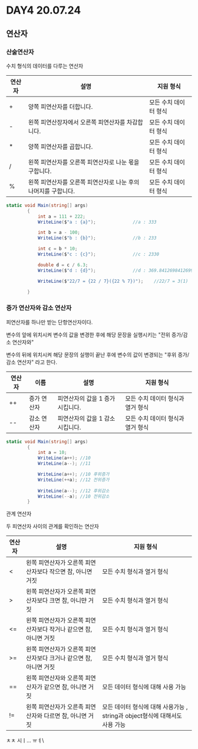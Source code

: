# DAY4												20.07.24

## 연산자

### 산술연산자

수치 형식의 데이터를 다루는 연산자 

| 연산자 | 설명                                                         | 지원 형식             |
| ------ | ------------------------------------------------------------ | --------------------- |
| +      | 양쪽 피연산자를 더합니다.                                    | 모든 수치 데이터 형식 |
| -      | 왼쪽 피연산장자에서 오른쪽 피연산자를 차감합니다.            | 모든 수치 데이터 형식 |
| *      | 양쪽 피연산자를 곱합니다.                                    | 모든 수치 데이터 형식 |
| /      | 왼쪽 피연산자를 오른쪽 피연산자로 나눈 몫을 구합니다.        | 모든 수치 데이터 형식 |
| %      | 왼쪽 피연산자를 오른쪽 피연산자로 나눈 후의 나머지를 구합니다. | 모든 수치 데이터 형식 |

```c#
static void Main(string[] args)
        {
            int a = 111 + 222;
            WriteLine($"a : {a}");				//a : 333

            int b = a - 100;
            WriteLine($"b : {b}");				//b : 233

            int c = b * 10;
            WriteLine($"c : {c}");				//c : 2330

            double d = c / 6.3;
            WriteLine($"d : {d}");				//d : 369.8412698412699

            WriteLine($"22/7 = {22 / 7}({22 % 7})");	//22/7 = 3(1)

        }
```

### 증가 연산자와 감소 연산자

피연산자를 하나만 받는 단항연산자이다. 

변수의 앞에 위치시켜 변수의 값을 변경한 후에 해당 문장을 실행시키는 "전위 증가/감소 연산자와"

변수의 뒤에 위치시켜 해당 문장의 실행이 끝난 후에 변수의 값이 변경되는 "후위 증가/감소 연산자" 라고 한다.

| 연산자 | 이름        | 설명                            | 지원 형식                         |
| ------ | ----------- | ------------------------------- | --------------------------------- |
| ++     | 증가 연산자 | 피연산자의 값을 1 증가시킵니다. | 모든 수치 데이터 형식과 열거 형식 |
| --     | 감소 연산자 | 피연산자의 값을 1 감소시킵니다. | 모든 수치 데이터 형식과 열거 형식 |

```c#
static void Main(string[] args)
        {
            int a = 10;
            WriteLine(a++);	//10
            WriteLine(a--);	//11

            WriteLine(a++);	//10 후위증가
            WriteLine(++a);	//12 전위증가
            
            WriteLine(a--);	//12 후위감소
            WriteLine(--a);	//10 전위감소
        }
```

관계 연산자

두 피연산자 사이의 관계를 확인하는 연산자

| 연산자 | 설명                                                         | 지원 형식                                                    |
| ------ | ------------------------------------------------------------ | ------------------------------------------------------------ |
| <      | 왼쪽 피연산자가 오른쪽 피연산자보다 작으면 참, 아니면 거짓   | 모든 수치 형식과 열거 형식                                   |
| >      | 왼쪽 피연산자가 오른쪽 피연산자보다 크면 참, 아니먄 거짓     | 모든 수치 형식과 열거 형식                                   |
| <=     | 왼쪽 피연산자가 오른쪽 피연산자보다 작거나 같으면 참, 아니면 거짓 | 모든 수치 형식과 열거 형식                                   |
| >=     | 왼쪽 피연산자가 오른쪽 피연산자보다 크거나 같으면 참, 아니면 거짓 | 모든 수치 형식과 열거 형식                                   |
| ==     | 왼쪽 피연산자와 오른쪽 피연산자가 같으면 참, 아니면 거짓     | 모든 데이터 형식에 대해 사용 가능                            |
| !=     | 왼쪽 피연산자가 오른족 피연산자와 다르면 참, 아니면 거짓     | 모든 데이터 형식에 대해 사용가능 , string과 object형식에 대해서도 사용 가능 |

ㅊㅊ                                                                                                                                                                                                                                          시ㅣ...                                                                                                                                                                                                                                                                                                                                                                                                                                                                                                                 ㅠㅕ\\